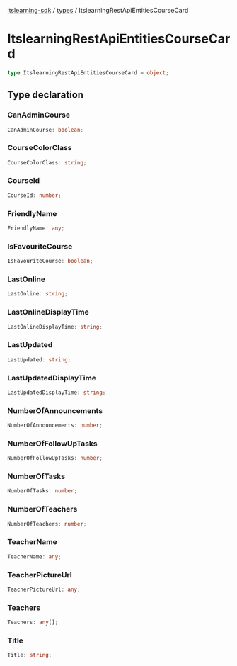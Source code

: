 [itslearning-sdk](../../modules.md) / [types](../index.md) / ItslearningRestApiEntitiesCourseCard

# ItslearningRestApiEntitiesCourseCard

```ts
type ItslearningRestApiEntitiesCourseCard = object;
```

## Type declaration

### CanAdminCourse

```ts
CanAdminCourse: boolean;
```

### CourseColorClass

```ts
CourseColorClass: string;
```

### CourseId

```ts
CourseId: number;
```

### FriendlyName

```ts
FriendlyName: any;
```

### IsFavouriteCourse

```ts
IsFavouriteCourse: boolean;
```

### LastOnline

```ts
LastOnline: string;
```

### LastOnlineDisplayTime

```ts
LastOnlineDisplayTime: string;
```

### LastUpdated

```ts
LastUpdated: string;
```

### LastUpdatedDisplayTime

```ts
LastUpdatedDisplayTime: string;
```

### NumberOfAnnouncements

```ts
NumberOfAnnouncements: number;
```

### NumberOfFollowUpTasks

```ts
NumberOfFollowUpTasks: number;
```

### NumberOfTasks

```ts
NumberOfTasks: number;
```

### NumberOfTeachers

```ts
NumberOfTeachers: number;
```

### TeacherName

```ts
TeacherName: any;
```

### TeacherPictureUrl

```ts
TeacherPictureUrl: any;
```

### Teachers

```ts
Teachers: any[];
```

### Title

```ts
Title: string;
```
